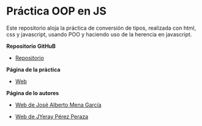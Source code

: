 # Práctica OOP en JS

Este repositorio aloja la práctica de conversión de tipos, realizada con html, css y javascript, usando POO y haciendo uso de la herencia en javascript.


**Repositorio GitHuB**

* [Repositorio](https://github.com/alu0100783612/object-oriented-programming-in-js-josemena-yerayperez)

**Página de la práctica**

* [Web](https://alu0100783612.github.com/object-oriented-programming-in-js-josemena-yerayperez/blob/gh-pages/index.html)

**Página de lo autores**

* [Web de José Alberto Mena García](http://alu0100768893.github.io/)

* [Web de JYeray Pérez Peraza](http://alu0100783612.github.io/)
